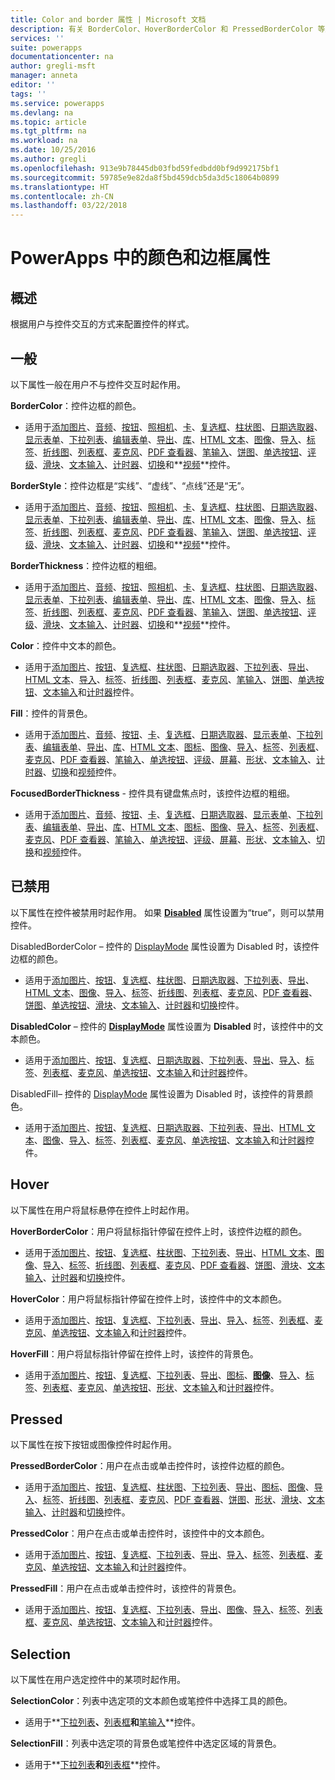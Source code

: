 ```yaml
---
title: Color and border 属性 | Microsoft 文档
description: 有关 BorderColor、HoverBorderColor 和 PressedBorderColor 等属性的参考信息
services: ''
suite: powerapps
documentationcenter: na
author: gregli-msft
manager: anneta
editor: ''
tags: ''
ms.service: powerapps
ms.devlang: na
ms.topic: article
ms.tgt_pltfrm: na
ms.workload: na
ms.date: 10/25/2016
ms.author: gregli
ms.openlocfilehash: 913e9b78445db03fbd59fedbdd0bf9d992175bf1
ms.sourcegitcommit: 59785e9e82da8f5bd459dcb5da3d5c18064b0899
ms.translationtype: HT
ms.contentlocale: zh-CN
ms.lasthandoff: 03/22/2018
---
```

# <a name="color-and-border-properties-in-powerapps"></a>PowerApps 中的颜色和边框属性
## <a name="overview"></a>概述
根据用户与控件交互的方式来配置控件的样式。

## <a name="normal"></a>一般
以下属性一般在用户不与控件交互时起作用。

**BorderColor**：控件边框的颜色。

* 适用于[添加图片](control-add-picture.md)、[音频](control-audio-video.md)、[按钮](control-button.md)、[照相机](control-camera.md)、[卡](control-card.md)、[复选框](control-check-box.md)、[柱状图](control-column-line-chart.md)、[日期选取器](control-date-picker.md)、[显示表单](control-form-detail.md)、[下拉列表](control-drop-down.md)、[编辑表单](control-form-detail.md)、[导出](control-export-import.md)、[库](control-gallery.md)、[HTML 文本](control-html-text.md)、[图像](control-image.md)、[导入](control-export-import.md)、[标签](control-text-box.md)、[折线图](control-column-line-chart.md)、[列表框](control-list-box.md)、[麦克风](control-microphone.md)、[PDF 查看器](control-pdf-viewer.md)、[笔输入](control-pen-input.md)、[饼图](control-pie-chart.md)、[单选按钮](control-radio.md)、[评级](control-rating.md)、[滑块](control-slider.md)、[文本输入](control-text-input.md)、[计时器](control-timer.md)、[切换](control-toggle.md)和**[视频](control-audio-video.md)**控件。

**BorderStyle**：控件边框是“实线”、“虚线”、“点线”还是“无”。

* 适用于[添加图片](control-add-picture.md)、[音频](control-audio-video.md)、[按钮](control-button.md)、[照相机](control-camera.md)、[卡](control-card.md)、[复选框](control-check-box.md)、[柱状图](control-column-line-chart.md)、[日期选取器](control-date-picker.md)、[显示表单](control-form-detail.md)、[下拉列表](control-drop-down.md)、[编辑表单](control-form-detail.md)、[导出](control-export-import.md)、[库](control-gallery.md)、[HTML 文本](control-html-text.md)、[图像](control-image.md)、[导入](control-export-import.md)、[标签](control-text-box.md)、[折线图](control-column-line-chart.md)、[列表框](control-list-box.md)、[麦克风](control-microphone.md)、[PDF 查看器](control-pdf-viewer.md)、[笔输入](control-pen-input.md)、[饼图](control-pie-chart.md)、[单选按钮](control-radio.md)、[评级](control-rating.md)、[滑块](control-slider.md)、[文本输入](control-text-input.md)、[计时器](control-timer.md)、[切换](control-toggle.md)和**[视频](control-audio-video.md)**控件。

**BorderThickness**：控件边框的粗细。

* 适用于[添加图片](control-add-picture.md)、[音频](control-audio-video.md)、[按钮](control-button.md)、[照相机](control-camera.md)、[卡](control-card.md)、[复选框](control-check-box.md)、[柱状图](control-column-line-chart.md)、[日期选取器](control-date-picker.md)、[显示表单](control-form-detail.md)、[下拉列表](control-drop-down.md)、[编辑表单](control-form-detail.md)、[导出](control-export-import.md)、[库](control-gallery.md)、[HTML 文本](control-html-text.md)、[图像](control-image.md)、[导入](control-export-import.md)、[标签](control-text-box.md)、[折线图](control-column-line-chart.md)、[列表框](control-list-box.md)、[麦克风](control-microphone.md)、[PDF 查看器](control-pdf-viewer.md)、[笔输入](control-pen-input.md)、[饼图](control-pie-chart.md)、[单选按钮](control-radio.md)、[评级](control-rating.md)、[滑块](control-slider.md)、[文本输入](control-text-input.md)、[计时器](control-timer.md)、[切换](control-toggle.md)和**[视频](control-audio-video.md)**控件。

**Color**：控件中文本的颜色。

* 适用于[添加图片](control-add-picture.md)、[按钮](control-button.md)、[复选框](control-check-box.md)、[柱状图](control-column-line-chart.md)、[日期选取器](control-date-picker.md)、[下拉列表](control-drop-down.md)、[导出](control-export-import.md)、[HTML 文本](control-html-text.md)、[导入](control-export-import.md)、[标签](control-text-box.md)、[折线图](control-column-line-chart.md)、[列表框](control-list-box.md)、[麦克风](control-microphone.md)、[笔输入](control-pen-input.md)、[饼图](control-pie-chart.md)、[单选按钮](control-radio.md)、[文本输入](control-text-input.md)和[计时器](control-timer.md)控件。

**Fill**：控件的背景色。

* 适用于[添加图片](control-add-picture.md)、[音频](control-audio-video.md)、[按钮](control-button.md)、[卡](control-card.md)、[复选框](control-check-box.md)、[日期选取器](control-date-picker.md)、[显示表单](control-form-detail.md)、[下拉列表](control-drop-down.md)、[编辑表单](control-form-detail.md)、[导出](control-export-import.md)、[库](control-gallery.md)、[HTML 文本](control-html-text.md)、[图标](control-shapes-icons.md)、[图像](control-image.md)、[导入](control-export-import.md)、[标签](control-text-box.md)、[列表框](control-list-box.md)、[麦克风](control-microphone.md)、[PDF 查看器](control-pdf-viewer.md)、[笔输入](control-pen-input.md)、[单选按钮](control-radio.md)、[评级](control-rating.md)、[屏幕](control-screen.md)、[形状](control-shapes-icons.md)、[文本输入](control-text-input.md)、[计时器](control-timer.md)、[切换](control-toggle.md)和[视频](control-audio-video.md)控件。

**FocusedBorderThickness** - 控件具有键盘焦点时，该控件边框的粗细。

* 适用于[添加图片](control-add-picture.md)、[音频](control-audio-video.md)、[按钮](control-button.md)、[卡](control-card.md)、[复选框](control-check-box.md)、[日期选取器](control-date-picker.md)、[显示表单](control-form-detail.md)、[下拉列表](control-drop-down.md)、[编辑表单](control-form-detail.md)、[导出](control-export-import.md)、[库](control-gallery.md)、[HTML 文本](control-html-text.md)、[图标](control-shapes-icons.md)、[图像](control-image.md)、[导入](control-export-import.md)、[标签](control-text-box.md)、[列表框](control-list-box.md)、[麦克风](control-microphone.md)、[PDF 查看器](control-pdf-viewer.md)、[笔输入](control-pen-input.md)、[单选按钮](control-radio.md)、[评级](control-rating.md)、[屏幕](control-screen.md)、[形状](control-shapes-icons.md)、[文本输入](control-text-input.md)、[切换](control-toggle.md)和[视频](control-audio-video.md)控件。

## <a name="disabled"></a>已禁用
以下属性在控件被禁用时起作用。  如果 **[Disabled](properties-core.md)** 属性设置为“true”，则可以禁用控件。

DisabledBorderColor – 控件的 [DisplayMode](properties-core.md) 属性设置为 Disabled 时，该控件边框的颜色。

* 适用于[添加图片](control-add-picture.md)、[按钮](control-button.md)、[复选框](control-check-box.md)、[柱状图](control-column-line-chart.md)、[日期选取器](control-date-picker.md)、[下拉列表](control-drop-down.md)、[导出](control-export-import.md)、[HTML 文本](control-html-text.md)、[图像](control-image.md)、[导入](control-export-import.md)、[标签](control-text-box.md)、[折线图](control-column-line-chart.md)、[列表框](control-list-box.md)、[麦克风](control-microphone.md)、[PDF 查看器](control-pdf-viewer.md)、[饼图](control-pie-chart.md)、[单选按钮](control-radio.md)、[滑块](control-slider.md)、[文本输入](control-text-input.md)、[计时器](control-timer.md)和[切换](control-toggle.md)控件。

**DisabledColor** – 控件的 **[DisplayMode](properties-core.md)** 属性设置为 **Disabled** 时，该控件中的文本颜色。

* 适用于[添加图片](control-add-picture.md)、[按钮](control-button.md)、[复选框](control-check-box.md)、[日期选取器](control-date-picker.md)、[下拉列表](control-drop-down.md)、[导出](control-export-import.md)、[导入](control-export-import.md)、[标签](control-text-box.md)、[列表框](control-list-box.md)、[麦克风](control-microphone.md)、[单选按钮](control-radio.md)、[文本输入](control-text-input.md)和[计时器](control-timer.md)控件。

DisabledFill– 控件的 [DisplayMode](properties-core.md) 属性设置为 Disabled 时，该控件的背景颜色。

* 适用于[添加图片](control-add-picture.md)、[按钮](control-button.md)、[复选框](control-check-box.md)、[日期选取器](control-date-picker.md)、[下拉列表](control-drop-down.md)、[导出](control-export-import.md)、[HTML 文本](control-html-text.md)、[图像](control-image.md)、[导入](control-export-import.md)、[标签](control-text-box.md)、[列表框](control-list-box.md)、[麦克风](control-microphone.md)、[单选按钮](control-radio.md)、[文本输入](control-text-input.md)和[计时器](control-timer.md)控件。

## <a name="hover"></a>Hover
以下属性在用户将鼠标悬停在控件上时起作用。

**HoverBorderColor**：用户将鼠标指针停留在控件上时，该控件边框的颜色。

* 适用于[添加图片](control-add-picture.md)、[按钮](control-button.md)、[复选框](control-check-box.md)、[柱状图](control-column-line-chart.md)、[下拉列表](control-drop-down.md)、[导出](control-export-import.md)、[HTML 文本](control-html-text.md)、[图像](control-image.md)、[导入](control-export-import.md)、[标签](control-text-box.md)、[折线图](control-column-line-chart.md)、[列表框](control-list-box.md)、[麦克风](control-microphone.md)、[PDF 查看器](control-pdf-viewer.md)、[饼图](control-pie-chart.md)、[滑块](control-slider.md)、[文本输入](control-text-input.md)、[计时器](control-timer.md)和[切换](control-toggle.md)控件。

**HoverColor**：用户将鼠标指针停留在控件上时，该控件中的文本颜色。

* 适用于[添加图片](control-add-picture.md)、[按钮](control-button.md)、[复选框](control-check-box.md)、[下拉列表](control-drop-down.md)、[导出](control-export-import.md)、[导入](control-export-import.md)、[标签](control-text-box.md)、[列表框](control-list-box.md)、[麦克风](control-microphone.md)、[单选按钮](control-radio.md)、[文本输入](control-text-input.md)和[计时器](control-timer.md)控件。

**HoverFill**：用户将鼠标指针停留在控件上时，该控件的背景色。

* 适用于[添加图片](control-add-picture.md)、[按钮](control-button.md)、[复选框](control-check-box.md)、[下拉列表](control-drop-down.md)、[导出](control-export-import.md)、[图标](control-shapes-icons.md)、**[图像](control-image.md)**、[导入](control-export-import.md)、[标签](control-text-box.md)、[列表框](control-list-box.md)、[麦克风](control-microphone.md)、[单选按钮](control-radio.md)、[形状](control-shapes-icons.md)、[文本输入](control-text-input.md)和[计时器](control-timer.md)控件。

## <a name="pressed"></a>Pressed
以下属性在按下按钮或图像控件时起作用。

**PressedBorderColor**：用户在点击或单击控件时，该控件边框的颜色。

* 适用于[添加图片](control-add-picture.md)、[按钮](control-button.md)、[复选框](control-check-box.md)、[柱状图](control-column-line-chart.md)、[下拉列表](control-drop-down.md)、[导出](control-export-import.md)、[图标](control-shapes-icons.md)、[图像](control-image.md)、[导入](control-export-import.md)、[标签](control-text-box.md)、[折线图](control-column-line-chart.md)、[列表框](control-list-box.md)、[麦克风](control-microphone.md)、[PDF 查看器](control-pdf-viewer.md)、[饼图](control-pie-chart.md)、[形状](control-shapes-icons.md)、[滑块](control-slider.md)、[文本输入](control-text-input.md)、[计时器](control-timer.md)和[切换](control-toggle.md)控件。

**PressedColor**：用户在点击或单击控件时，该控件中的文本颜色。

* 适用于[添加图片](control-add-picture.md)、[按钮](control-button.md)、[复选框](control-check-box.md)、[下拉列表](control-drop-down.md)、[导出](control-export-import.md)、[导入](control-export-import.md)、[标签](control-text-box.md)、[列表框](control-list-box.md)、[麦克风](control-microphone.md)、[单选按钮](control-radio.md)、[文本输入](control-text-input.md)和[计时器](control-timer.md)控件。

**PressedFill**：用户在点击或单击控件时，该控件的背景色。

* 适用于[添加图片](control-add-picture.md)、[按钮](control-button.md)、[复选框](control-check-box.md)、[下拉列表](control-drop-down.md)、[导出](control-export-import.md)、[图像](control-image.md)、[导入](control-export-import.md)、[标签](control-text-box.md)、[列表框](control-list-box.md)、[麦克风](control-microphone.md)、[单选按钮](control-radio.md)、[文本输入](control-text-input.md)和[计时器](control-timer.md)控件。

## <a name="selection"></a>Selection
以下属性在用户选定控件中的某项时起作用。

**SelectionColor**：列表中选定项的文本颜色或笔控件中选择工具的颜色。

* 适用于**[下拉列表](control-drop-down.md)**、**[列表框](control-list-box.md)**和**[笔输入](control-pen-input.md)**控件。

**SelectionFill**：列表中选定项的背景色或笔控件中选定区域的背景色。

* 适用于**[下拉列表](control-drop-down.md)**和**[列表框](control-list-box.md)**控件。

